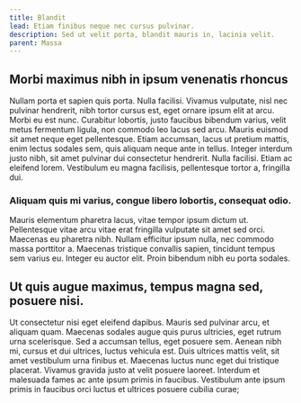 ```yaml
---
title: Blandit
lead: Etiam finibus neque nec cursus pulvinar.
description: Sed ut velit porta, blandit mauris in, lacinia velit.
parent: Massa
---
```


## Morbi maximus nibh in ipsum venenatis rhoncus

Nullam porta et sapien quis porta. Nulla facilisi. Vivamus vulputate, nisl nec pulvinar hendrerit, nibh tortor cursus est, eget ornare ipsum elit at arcu. Morbi eu est nunc. Curabitur lobortis, justo faucibus bibendum varius, velit metus fermentum ligula, non commodo leo lacus sed arcu. Mauris euismod sit amet neque eget pellentesque. Etiam accumsan, lacus ut pretium mattis, enim lectus sodales sem, quis aliquam neque ante in tellus. Integer interdum justo nibh, sit amet pulvinar dui consectetur hendrerit. Nulla facilisi. Etiam ac eleifend lorem. Vestibulum eu magna facilisis, pellentesque tortor a, fringilla dui.

### Aliquam quis mi varius, congue libero lobortis, consequat odio.

Mauris elementum pharetra lacus, vitae tempor ipsum dictum ut. Pellentesque vitae arcu vitae erat fringilla vulputate sit amet sed orci. Maecenas eu pharetra nibh. Nullam efficitur ipsum nulla, nec commodo massa porttitor a. Maecenas tristique convallis sapien, tincidunt tempus sem varius eu. Integer eu auctor elit. Proin bibendum nibh eu porta sodales.

## Ut quis augue maximus, tempus magna sed, posuere nisi.

Ut consectetur nisi eget eleifend dapibus. Mauris sed pulvinar arcu, et aliquam quam. Maecenas sodales augue quis purus ultricies, eget rutrum urna scelerisque. Sed a accumsan tellus, eget posuere sem. Aenean nibh mi, cursus et dui ultrices, luctus vehicula est. Duis ultrices mattis velit, sit amet vestibulum urna finibus et. Maecenas luctus nunc eget dui tristique placerat. Vivamus gravida justo at velit posuere laoreet. Interdum et malesuada fames ac ante ipsum primis in faucibus. Vestibulum ante ipsum primis in faucibus orci luctus et ultrices posuere cubilia curae;